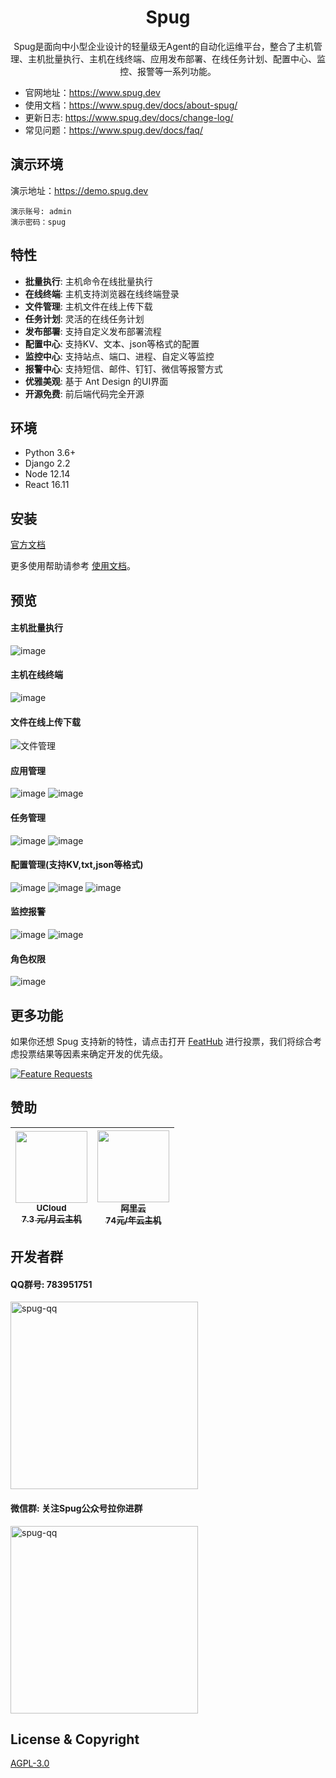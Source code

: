 <h1 align="center">Spug</h1>

<div align="center">

Spug是面向中小型企业设计的轻量级无Agent的自动化运维平台，整合了主机管理、主机批量执行、主机在线终端、应用发布部署、在线任务计划、配置中心、监控、报警等一系列功能。

</div>

- 官网地址：https://www.spug.dev
- 使用文档：https://www.spug.dev/docs/about-spug/
- 更新日志: https://www.spug.dev/docs/change-log/
- 常见问题：https://www.spug.dev/docs/faq/

## 演示环境

演示地址：https://demo.spug.dev
```
演示账号: admin 
演示密码：spug
```

## 特性

- **批量执行**: 主机命令在线批量执行
- **在线终端**: 主机支持浏览器在线终端登录
- **文件管理**: 主机文件在线上传下载
- **任务计划**: 灵活的在线任务计划
- **发布部署**: 支持自定义发布部署流程
- **配置中心**: 支持KV、文本、json等格式的配置
- **监控中心**: 支持站点、端口、进程、自定义等监控
- **报警中心**: 支持短信、邮件、钉钉、微信等报警方式
- **优雅美观**: 基于 Ant Design 的UI界面
- **开源免费**: 前后端代码完全开源


## 环境

* Python 3.6+
* Django 2.2
* Node 12.14
* React 16.11

## 安装

[官方文档](https://spug.dev/docs/install/)

更多使用帮助请参考 [使用文档](https://www.spug.dev/docs/host-manage/)。

## 预览

#### 主机批量执行
![image](http://image.qbangmang.com/host-exec-2.0.png
)

#### 主机在线终端
![image](http://image.qbangmang.com/host-console-2.0.png)

#### 文件在线上传下载
![文件管理](http://image.qbangmang.com/spug-host-file.png)

#### 应用管理
![image](http://image.qbangmang.com/app-2.0.png)
![image](http://image.qbangmang.com/app-apply-2.0.png)

#### 任务管理
![image](http://image.qbangmang.com/task-2.0.png)
![image](http://image.qbangmang.com/task-detail-2.0.png)
#### 配置管理(支持KV,txt,json等格式)
![image](http://image.qbangmang.com/service-conf-2.0.png)
![image](http://image.qbangmang.com/service-conf-json-2.0.png)
![image](http://image.qbangmang.com/conf-history-2.0.png)

#### 监控报警
![image](http://image.qbangmang.com/monitor-alarm-2.0.png)
![image](http://image.qbangmang.com/monitor-add-2.0.png)

#### 角色权限
![image](http://image.qbangmang.com/role-2.0.png)

## 更多功能
如果你还想 Spug 支持新的特性，请点击打开 [FeatHub](https://feathub.com/openspug/spug) 进行投票，我们将综合考虑投票结果等因素来确定开发的优先级。

[![Feature Requests](https://feathub.com/openspug/spug?format=svg)](https://feathub.com/openspug/spug)


## 赞助

<table>
  <thead>
    <tr>
      <th align="center" style="width: 115px;">
        <a href="https://www.ucloud.cn/site/active/1111.html?invitation_code=C1xD0E5678FBA77">
          <img src="http://image.qbangmang.com/ucloud.png" width="115px"><br>
          <sub>UCloud</sub><br>
          <sub>7.3 元/月云主机</sub>
        </a>
      </th>
        <th align="center" style="width: 115px;">
        <a href="https://www.aliyun.com/minisite/goods?userCode=8vdj3myc">
          <img src="http://image.qbangmang.com/ecs_223.jpg" width="115px"><br>
          <sub>阿里云</sub><br>
          <sub>74元/年云主机</sub>
        </a>
      </th>
    </tr>
  </thead>
</table>

## 开发者群
#### QQ群号: 783951751
<div >
   <img src="http://image.qbangmang.com/spug.png" width = "300" height = "300" alt="spug-qq" align=center />
<div>

#### 微信群: 关注Spug公众号拉你进群
<div >
   <img src="http://image.qbangmang.com/spug-weixin.jpeg" width = "300" height = "300" alt="spug-qq" align=center />
<div>
  
## License & Copyright
[AGPL-3.0](https://opensource.org/licenses/AGPL-3.0)
